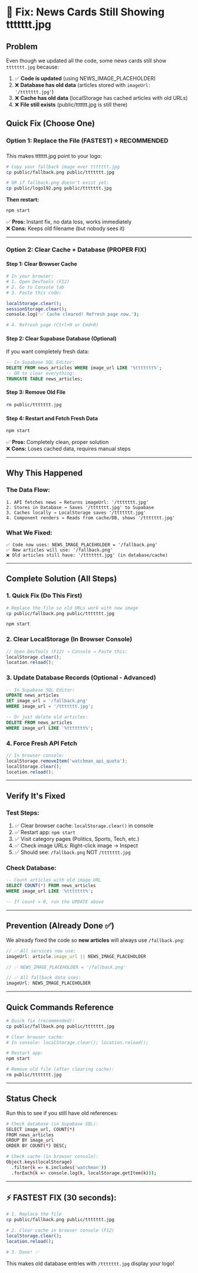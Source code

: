 # 🔧 Fix: News Cards Still Showing ttttttt.jpg

## Problem
Even though we updated all the code, some news cards still show `ttttttt.jpg` because:
1. ✅ **Code is updated** (using NEWS_IMAGE_PLACEHOLDER)
2. ❌ **Database has old data** (articles stored with `imageUrl: '/ttttttt.jpg'`)
3. ❌ **Cache has old data** (localStorage has cached articles with old URLs)
4. ❌ **File still exists** (public/ttttttt.jpg is still there)

## Quick Fix (Choose One)

### Option 1: Replace the File (FASTEST) ⭐ RECOMMENDED
This makes ttttttt.jpg point to your logo:

```bash
# Copy your fallback image over ttttttt.jpg
cp public/fallback.png public/ttttttt.jpg

# OR if fallback.png doesn't exist yet:
cp public/logo192.png public/ttttttt.jpg
```

**Then restart:**
```bash
npm start
```

✅ **Pros:** Instant fix, no data loss, works immediately  
❌ **Cons:** Keeps old filename (but nobody sees it)

---

### Option 2: Clear Cache + Database (PROPER FIX)

#### Step 1: Clear Browser Cache
```bash
# In your browser:
# 1. Open DevTools (F12)
# 2. Go to Console tab
# 3. Paste this code:

localStorage.clear();
sessionStorage.clear();
console.log('✅ Cache cleared! Refresh page now.');

# 4. Refresh page (Ctrl+R or Cmd+R)
```

#### Step 2: Clear Supabase Database (Optional)
If you want completely fresh data:

```sql
-- In Supabase SQL Editor:
DELETE FROM news_articles WHERE image_url LIKE '%ttttttt%';
-- OR to clear everything:
TRUNCATE TABLE news_articles;
```

#### Step 3: Remove Old File
```bash
rm public/ttttttt.jpg
```

#### Step 4: Restart and Fetch Fresh Data
```bash
npm start
```

✅ **Pros:** Completely clean, proper solution  
❌ **Cons:** Loses cached data, requires manual steps

---

## Why This Happened

### The Data Flow:
```
1. API fetches news → Returns imageUrl: '/ttttttt.jpg'
2. Stores in Database → Saves '/ttttttt.jpg' to Supabase
3. Caches locally → LocalStorage saves '/ttttttt.jpg'
4. Component renders → Reads from cache/DB, shows '/ttttttt.jpg'
```

### What We Fixed:
```
✅ Code now uses: NEWS_IMAGE_PLACEHOLDER = '/fallback.png'
✅ New articles will use: '/fallback.png'
❌ Old articles still have: '/ttttttt.jpg' (in database/cache)
```

---

## Complete Solution (All Steps)

### 1. Quick Fix (Do This First)
```bash
# Replace the file so old URLs work with new image
cp public/fallback.png public/ttttttt.jpg

npm start
```

### 2. Clear LocalStorage (In Browser Console)
```javascript
// Open DevTools (F12) → Console → Paste this:
localStorage.clear();
location.reload();
```

### 3. Update Database Records (Optional - Advanced)
```sql
-- In Supabase SQL Editor:
UPDATE news_articles 
SET image_url = '/fallback.png' 
WHERE image_url = '/ttttttt.jpg';

-- Or just delete old articles:
DELETE FROM news_articles 
WHERE image_url LIKE '%ttttttt%';
```

### 4. Force Fresh API Fetch
```javascript
// In browser console:
localStorage.removeItem('watchman_api_quota');
localStorage.clear();
location.reload();
```

---

## Verify It's Fixed

### Test Steps:
1. ✅ Clear browser cache: `localStorage.clear()` in console
2. ✅ Restart app: `npm start`
3. ✅ Visit category pages (Politics, Sports, Tech, etc.)
4. ✅ Check image URLs: Right-click image → Inspect
5. ✅ Should see: `/fallback.png` NOT `/ttttttt.jpg`

### Check Database:
```sql
-- Count articles with old image URL
SELECT COUNT(*) FROM news_articles 
WHERE image_url LIKE '%ttttttt%';

-- If count > 0, run the UPDATE above
```

---

## Prevention (Already Done ✅)

We already fixed the code so **new articles** will always use `/fallback.png`:

```typescript
// ✅ All services now use:
imageUrl: article.image_url || NEWS_IMAGE_PLACEHOLDER

// ✅ NEWS_IMAGE_PLACEHOLDER = '/fallback.png'

// ✅ All fallback data uses:
imageUrl: NEWS_IMAGE_PLACEHOLDER
```

---

## Quick Commands Reference

```bash
# Quick fix (recommended):
cp public/fallback.png public/ttttttt.jpg

# Clear browser cache:
# In console: localStorage.clear(); location.reload();

# Restart app:
npm start

# Remove old file (after clearing cache):
rm public/ttttttt.jpg
```

---

## Status Check

Run this to see if you still have old references:

```bash
# Check database (in Supabase SQL):
SELECT image_url, COUNT(*) 
FROM news_articles 
GROUP BY image_url 
ORDER BY COUNT(*) DESC;

# Check cache (in browser console):
Object.keys(localStorage)
  .filter(k => k.includes('watchman'))
  .forEach(k => console.log(k, localStorage.getItem(k)));
```

---

## ⚡ FASTEST FIX (30 seconds):

```bash
# 1. Replace the file
cp public/fallback.png public/ttttttt.jpg

# 2. Clear cache in browser console (F12)
localStorage.clear();
location.reload();

# 3. Done! ✅
```

This makes old database entries with `/ttttttt.jpg` display your logo!
